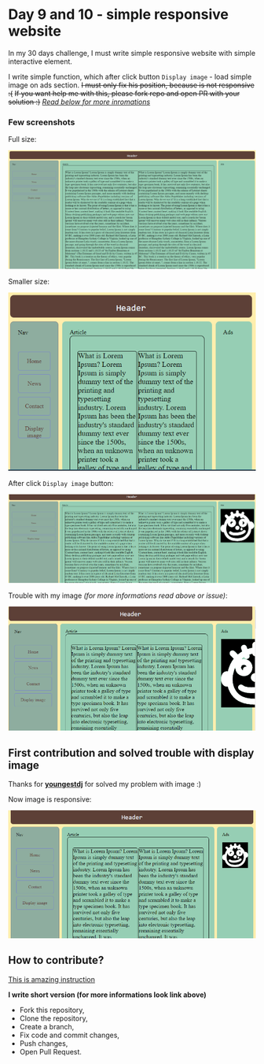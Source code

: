 # Day 9 and 10 - simple responsive website
In my 30 days challenge, I must write simple responsive website with simple interactive element.

I write simple function, which after click button `Display image` - load simple image on ads section.
~~I must only fix his position, because is not responsive :(~~
~~If you want help me with this, please fork repo and open PR with your solution :)~~
*[Read below for more inromations](##First-contribution-and-solved-trouble-with-display-image)*

### Few screenshots
Full size:

![Full size](/assets/full.PNG)

Smaller size:

![Smaller size](/assets/smaller.PNG)

After click `Display image` button:

![After click button](/assets/imageDisplay.PNG)

Trouble with my image *(for more informations read above or issue)*:

![Image trouble](/assets/troubleWithImage.PNG)

## First contribution and solved trouble with display image

Thanks for **[youngestdj](https://github.com/youngestdj)** for solved my problem with image :)

Now image is responsive:

![ResponsiveImage](/assets/responsiveImage.PNG)

## How to contribute?

[This is amazing instruction](https://github.com/firstcontributions/first-contributions)

**I write short version (for more informations look link above)**

- Fork this repository,
- Clone the repository,
- Create a branch,
- Fix code and commit changes,
- Push changes,
- Open Pull Request.
